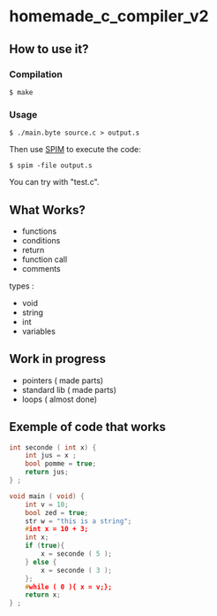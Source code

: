 # homemade_c_compiler_v2


## How to use it?
###  Compilation
	$ make
### Usage
	$ ./main.byte source.c > output.s
Then use [SPIM](https://en.wikipedia.org/wiki/SPIM) to execute the code:

	$ spim -file output.s
	
You can try with "test.c".
## What Works?
- functions
- conditions
- return
- function call
- comments 
	
types : 
- void
- string
- int 
- variables

## Work in progress
- pointers ( made parts) 
- standard lib ( made parts)
- loops ( almost done)
	
	
## Exemple of code that works
```c
int seconde ( int x) {
	int jus = x ;
	bool pomme = true;
	return jus;
} ;

void main ( void) {
	int v = 10;
	bool zed = true;
	str w = "this is a string";
	#int x = 10 + 3;
	int x;
	if (true){
		x = seconde ( 5 );
	} else {
		x = seconde ( 3 );
	};
	#while ( 0 ){ x = v;};
	return x;
} ;

```	
